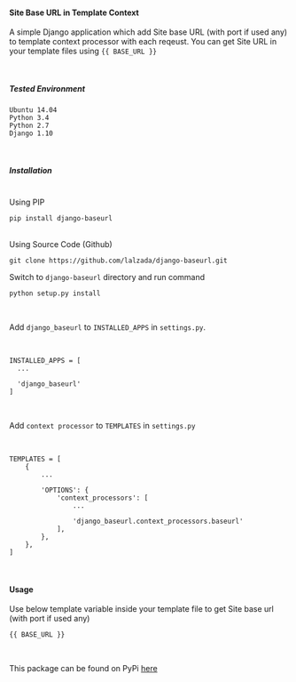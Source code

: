 #### Site Base URL in Template Context
A simple Django application which add Site base URL (with port if used any) to template context processor with each reqeust. You can get Site URL in your template files using `{{ BASE_URL }}`

<br/>

##### Tested Environment
```
Ubuntu 14.04
Python 3.4
Python 2.7
Django 1.10
```

<br/>

##### Installation
<br/>
Using PIP

```
pip install django-baseurl
```

<br/>
Using Source Code (Github)

```
git clone https://github.com/lalzada/django-baseurl.git
```

Switch to `django-baseurl` directory and run command

```
python setup.py install
```

<br/>

Add `django_baseurl` to `INSTALLED_APPS` in `settings.py`. 

<br/>

```
INSTALLED_APPS = [
  ...
  
  'django_baseurl'
]
```

<br/>

Add `context processor` to `TEMPLATES` in `settings.py`

<br/>

```
TEMPLATES = [
    {
        ...
        
        'OPTIONS': {
            'context_processors': [
                ...
                
                'django_baseurl.context_processors.baseurl'
            ],
        },
    },
]

```

<br/>

#### Usage
Use below template variable inside your template file to get Site base url (with port if used any)

```
{{ BASE_URL }}
```

<br/>

This package can be found on PyPi [here](https://pypi.python.org/pypi/django_baseurl)
